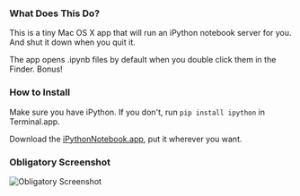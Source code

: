### What Does This Do?

This is a tiny Mac OS X app that will run an iPython notebook server for you. And shut it down when you quit it.

The app opens .ipynb files by default when you double click them in the Finder. Bonus!

### How to Install

Make sure you have iPython. If you don't, run ```pip install ipython``` in Terminal.app.

Download the [iPythonNotebook.app](https://github.com/dpinney/iPythonNotebookServer/releases/download/v1.0.0/iPythonNotebook.app.zip), put it wherever you want.

### Obligatory Screenshot

![Obligatory Screenshot](https://raw.githubusercontent.com/dpinney/iPythonNotebookServer/master/v1.0.0%20screenshot.png)

